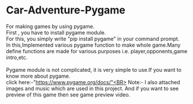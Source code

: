 # Car-Adventure-Pygame
For making games by using pygame.<BR>
First , you have to install pygame module.<BR>
For this, you simply write "pip install pygame" in your command prompt.<BR>
In this,Implemented various pygame function to make whole game.Many define functions are made for various purposes i.e. player,opponents,game intro,etc.<BR>  
Pygame module is not complicated, it is very simple to use.If you want to know more about pygame.<BR>
click here:-"https://www.pygame.org/docs/"<BR>
Note:- I also attached images and music which are used in this project. And if you want to see preview of this game then see game preview video.
